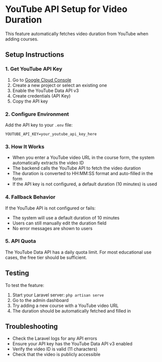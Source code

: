 # YouTube API Setup for Video Duration

This feature automatically fetches video duration from YouTube when adding courses.

## Setup Instructions

### 1. Get YouTube API Key

1. Go to [Google Cloud Console](https://console.cloud.google.com/)
2. Create a new project or select an existing one
3. Enable the YouTube Data API v3
4. Create credentials (API Key)
5. Copy the API key

### 2. Configure Environment

Add the API key to your `.env` file:

```env
YOUTUBE_API_KEY=your_youtube_api_key_here
```

### 3. How It Works

-   When you enter a YouTube video URL in the course form, the system automatically extracts the video ID
-   The backend calls the YouTube API to fetch the video duration
-   The duration is converted to HH:MM:SS format and auto-filled in the form
-   If the API key is not configured, a default duration (10 minutes) is used

### 4. Fallback Behavior

If the YouTube API is not configured or fails:

-   The system will use a default duration of 10 minutes
-   Users can still manually edit the duration field
-   No error messages are shown to users

### 5. API Quota

The YouTube Data API has a daily quota limit. For most educational use cases, the free tier should be sufficient.

## Testing

To test the feature:

1. Start your Laravel server: `php artisan serve`
2. Go to the admin dashboard
3. Try adding a new course with a YouTube video URL
4. The duration should be automatically fetched and filled in

## Troubleshooting

-   Check the Laravel logs for any API errors
-   Ensure your API key has the YouTube Data API v3 enabled
-   Verify the video ID is valid (11 characters)
-   Check that the video is publicly accessible
